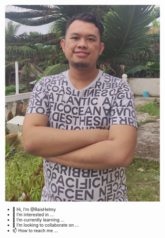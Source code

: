 ![alt text](saaaaa.jpg)

- 👋 Hi, I’m @RaisHelmy
- 👀 I’m interested in ...
- 🌱 I’m currently learning ...
- 💞️ I’m looking to collaborate on ...
- 📫 How to reach me ...

<!---
RaisHelmy/RaisHelmy is a ✨ special ✨ repository because its `README.md` (this file) appears on your GitHub profile.
You can click the Preview link to take a look at your changes.
--->
